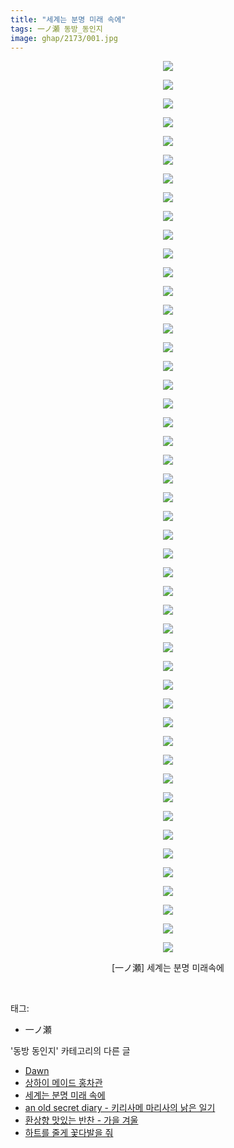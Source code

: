 ```yaml
---
title: "세계는 분명 미래 속에"
tags: 一ノ瀬 동방_동인지
image: ghap/2173/001.jpg
---
```

<div class="article">
<p style="text-align: center; clear: none; float: none;"><img src="{{ site.nasurl }}/ghap/2173/001.jpg"/></p>
<p style="text-align: center; clear: none; float: none;"><img src="{{ site.nasurl }}/ghap/2173/002.jpg"/></p>
<p style="text-align: center; clear: none; float: none;"><img src="{{ site.nasurl }}/ghap/2173/003.jpg"/></p>
<p style="text-align: center; clear: none; float: none;"><img src="{{ site.nasurl }}/ghap/2173/004.jpg"/></p>
<p style="text-align: center; clear: none; float: none;"><img src="{{ site.nasurl }}/ghap/2173/005.jpg"/></p>
<p style="text-align: center; clear: none; float: none;"><img src="{{ site.nasurl }}/ghap/2173/006.jpg"/></p>
<p style="text-align: center; clear: none; float: none;"><img src="{{ site.nasurl }}/ghap/2173/007.jpg"/></p>
<p style="text-align: center; clear: none; float: none;"><img src="{{ site.nasurl }}/ghap/2173/008.jpg"/></p>
<p style="text-align: center; clear: none; float: none;"><img src="{{ site.nasurl }}/ghap/2173/009.jpg"/></p>
<p style="text-align: center; clear: none; float: none;"><img src="{{ site.nasurl }}/ghap/2173/010.jpg"/></p>
<p style="text-align: center; clear: none; float: none;"><img src="{{ site.nasurl }}/ghap/2173/011.jpg"/></p>
<p style="text-align: center; clear: none; float: none;"><img src="{{ site.nasurl }}/ghap/2173/012.jpg"/></p>
<p style="text-align: center; clear: none; float: none;"><img src="{{ site.nasurl }}/ghap/2173/013.jpg"/></p>
<p style="text-align: center; clear: none; float: none;"><img src="{{ site.nasurl }}/ghap/2173/014.jpg"/></p>
<p style="text-align: center; clear: none; float: none;"><img src="{{ site.nasurl }}/ghap/2173/015.jpg"/></p>
<p style="text-align: center; clear: none; float: none;"><img src="{{ site.nasurl }}/ghap/2173/016.jpg"/></p>
<p style="text-align: center; clear: none; float: none;"><img src="{{ site.nasurl }}/ghap/2173/017.jpg"/></p>
<p style="text-align: center; clear: none; float: none;"><img src="{{ site.nasurl }}/ghap/2173/018.jpg"/></p>
<p style="text-align: center; clear: none; float: none;"><img src="{{ site.nasurl }}/ghap/2173/019.jpg"/></p>
<p style="text-align: center; clear: none; float: none;"><img src="{{ site.nasurl }}/ghap/2173/020.jpg"/></p>
<p style="text-align: center; clear: none; float: none;"><img src="{{ site.nasurl }}/ghap/2173/021.jpg"/></p>
<p style="text-align: center; clear: none; float: none;"><img src="{{ site.nasurl }}/ghap/2173/022.jpg"/></p>
<p style="text-align: center; clear: none; float: none;"><img src="{{ site.nasurl }}/ghap/2173/023.jpg"/></p>
<p style="text-align: center; clear: none; float: none;"><img src="{{ site.nasurl }}/ghap/2173/024.jpg"/></p>
<p style="text-align: center; clear: none; float: none;"><img src="{{ site.nasurl }}/ghap/2173/025.jpg"/></p>
<p style="text-align: center; clear: none; float: none;"><img src="{{ site.nasurl }}/ghap/2173/026.jpg"/></p>
<p style="text-align: center; clear: none; float: none;"><img src="{{ site.nasurl }}/ghap/2173/027.jpg"/></p>
<p style="text-align: center; clear: none; float: none;"><img src="{{ site.nasurl }}/ghap/2173/028.jpg"/></p>
<p style="text-align: center; clear: none; float: none;"><img src="{{ site.nasurl }}/ghap/2173/029.jpg"/></p>
<p style="text-align: center; clear: none; float: none;"><img src="{{ site.nasurl }}/ghap/2173/030.jpg"/></p>
<p style="text-align: center; clear: none; float: none;"><img src="{{ site.nasurl }}/ghap/2173/031.jpg"/></p>
<p style="text-align: center; clear: none; float: none;"><img src="{{ site.nasurl }}/ghap/2173/032.jpg"/></p>
<p style="text-align: center; clear: none; float: none;"><img src="{{ site.nasurl }}/ghap/2173/033.jpg"/></p>
<p style="text-align: center; clear: none; float: none;"><img src="{{ site.nasurl }}/ghap/2173/034.jpg"/></p>
<p style="text-align: center; clear: none; float: none;"><img src="{{ site.nasurl }}/ghap/2173/035.jpg"/></p>
<p style="text-align: center; clear: none; float: none;"><img src="{{ site.nasurl }}/ghap/2173/036.jpg"/></p>
<p style="text-align: center; clear: none; float: none;"><img src="{{ site.nasurl }}/ghap/2173/037.jpg"/></p>
<p style="text-align: center; clear: none; float: none;"><img src="{{ site.nasurl }}/ghap/2173/038.jpg"/></p>
<p style="text-align: center; clear: none; float: none;"><img src="{{ site.nasurl }}/ghap/2173/039.jpg"/></p>
<p style="text-align: center; clear: none; float: none;"><img src="{{ site.nasurl }}/ghap/2173/040.jpg"/></p>
<p style="text-align: center; clear: none; float: none;"><img src="{{ site.nasurl }}/ghap/2173/041.jpg"/></p>
<p style="text-align: center; clear: none; float: none;"><img src="{{ site.nasurl }}/ghap/2173/042.jpg"/></p>
<p style="text-align: center; clear: none; float: none;"><img src="{{ site.nasurl }}/ghap/2173/043.jpg"/></p>
<p style="text-align: center; clear: none; float: none;"><img src="{{ site.nasurl }}/ghap/2173/044.jpg"/></p>
<p style="text-align: center; clear: none; float: none;"><img src="{{ site.nasurl }}/ghap/2173/045.jpg"/></p>
<p style="text-align: center; clear: none; float: none;"><img src="{{ site.nasurl }}/ghap/2173/046.jpg"/></p>
<p style="text-align: center; clear: none; float: none;"><img src="{{ site.nasurl }}/ghap/2173/047.jpg"/></p>
<p style="text-align: center; clear: none; float: none;"><img src="{{ site.nasurl }}/ghap/2173/048.jpg"/></p>
<p style="text-align: center; clear: none; float: none;">[一ノ瀬] 세계는 분명 미래속에</p>
<p><br/></p>
</div><div class="tagTrail">
<p>태그: </p>
<ul>
<li>一ノ瀬</li>
</ul>
</div><div class="another">
<p>'동방 동인지' 카테고리의 다른 글</p>
<ul>
<li><a href="/2016-09-16-ghap_2175">Dawn</a></li>
<li><a href="/2016-09-16-ghap_2174">상하이 메이드 홍차관</a></li>
<li><a href="/2016-09-16-ghap_2173">세계는 분명 미래 속에</a></li>
<li><a href="/2016-09-16-ghap_2172">an old secret diary - 키리사메 마리사의 낡은 일기</a></li>
<li><a href="/2016-09-14-ghap_2170">환상향 맛있는 반찬 - 가을 겨울</a></li>
<li><a href="/2016-09-14-ghap_2169">하트를 줄게 꽃다발을 줘</a></li>
</ul>
</div><div class="cb_module cb_fluid">
<div class="cb_wrt cb_profile">
</div><!-- commentList close -->
</div>
